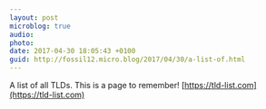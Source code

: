 ```yaml
---
layout: post
microblog: true
audio: 
photo: 
date: 2017-04-30 18:05:43 +0100
guid: http://fossil12.micro.blog/2017/04/30/a-list-of.html
---
```

A list of all TLDs. This is a page to remember! [https://tld-list.com](https://tld-list.com)
